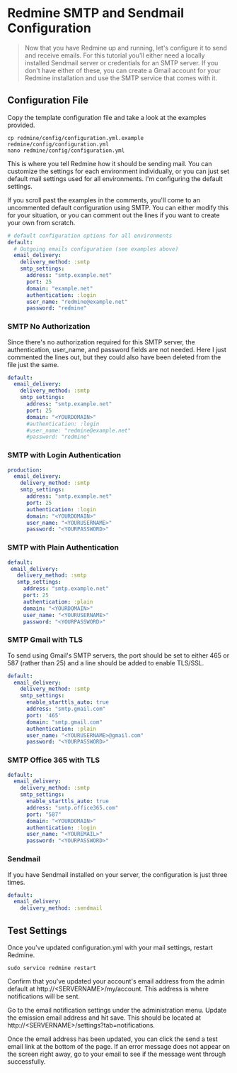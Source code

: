 # Redmine SMTP and Sendmail Configuration

> Now that you have Redmine up and running, let's configure it to send and receive emails. For this tutorial you'll either need a locally installed Sendmail server or credentials for an SMTP server. If you don't have either of these, you can create a Gmail account for your Redmine installation and use the SMTP service that comes with it.

## Configuration File

Copy the template configuration file and take a look at the examples provided.

```shell
cp redmine/config/configuration.yml.example redmine/config/configuration.yml
nano redmine/config/configuration.yml
```

This is where you tell Redmine how it should be sending mail. You can customize the settings for each environment individually, or you can just set default mail settings used for all environments. I'm configuring the default settings.

If you scroll past the examples in the comments, you'll come to an uncommented default configuration using SMTP. You can either modify this for your situation, or you can comment out the lines if you want to create your own from scratch.

```yaml
# default configuration options for all environments
default:
  # Outgoing emails configuration (see examples above)
  email_delivery:
    delivery_method: :smtp
    smtp_settings:
      address: "smtp.example.net"
      port: 25
      domain: "example.net"
      authentication: :login
      user_name: "redmine@example.net"
      password: "redmine"
```

### SMTP No Authorization

Since there's no authorization required for this SMTP server, the authentication, user_name, and password fields are not needed. Here I just commented the lines out, but they could also have been deleted from the file just the same.

```yaml
default:
  email_delivery:
    delivery_method: :smtp
    smtp_settings:
      address: "smtp.example.net"
      port: 25
      domain: "<YOURDOMAIN>"
      #authentication: :login
      #user_name: "redmine@example.net"
      #password: "redmine"
```

### SMTP with Login Authentication

```yaml
production:
  email_delivery:
    delivery_method: :smtp
    smtp_settings:
      address: "smtp.example.net"
      port: 25
      authentication: :login
      domain: "<YOURDOMAIN>"
      user_name: "<YOURUSERNAME>"
      password: "<YOURPASSWORD>"
```

### SMTP with Plain Authentication

```yaml
default:
 email_delivery:
   delivery_method: :smtp
   smtp_settings:
     address: "smtp.example.net"
     port: 25
     authentication: :plain
     domain: "<YOURDOMAIN>"
     user_name: "<YOURUSERNAME>"
     password: "<YOURPASSWORD>"
```

### SMTP Gmail with TLS

To send using Gmail's SMTP servers, the port should be set to either 465 or 587 (rather than 25) and a line should be added to enable TLS/SSL.

```yaml
default:
  email_delivery:
    delivery_method: :smtp
    smtp_settings:
      enable_starttls_auto: true
      address: "smtp.gmail.com"
      port: '465'
      domain: "smtp.gmail.com"
      authentication: :plain
      user_name: "<YOURUSERNAME>@gmail.com"
      password: "<YOURPASSWORD>"
```

### SMTP Office 365 with TLS

```yaml
default:
  email_delivery:
    delivery_method: :smtp
    smtp_settings:
      enable_starttls_auto: true
      address: "smtp.office365.com"
      port: "587"
      domain: "<YOURDOMAIN>"
      authentication: :login
      user_name: "<YOUREMAIL>"
      password: "<YOURPASSWORD>"
```

### Sendmail

If you have Sendmail installed on your server, the configuration is just three times.

```yaml
default:
  email_delivery:
    delivery_method: :sendmail
```

## Test Settings

Once you've updated configuration.yml with your mail settings, restart Redmine.

```shell
sudo service redmine restart
```

Confirm that you've updated your account's email address from the admin default at http://&lt;SERVERNAME&gt;/my/account. This address is where notifications will be sent.

Go to the email notification settings under the administration menu. Update the emission email address and hit save. This should be located at http://&lt;SERVERNAME&gt;/settings?tab=notifications.

Once the email address has been updated, you can click the send a test email link at the bottom of the page. If an error message does not appear on the screen right away, go to your email to see if the message went through successfully.
